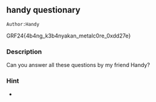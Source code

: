## handy questionary
`Author:Handy`

GRF24{4b4ng_k3b4nyakan_metalc0re_0xdd27e}
### Description
Can you answer all these questions by my friend Handy?

### Hint
- 
